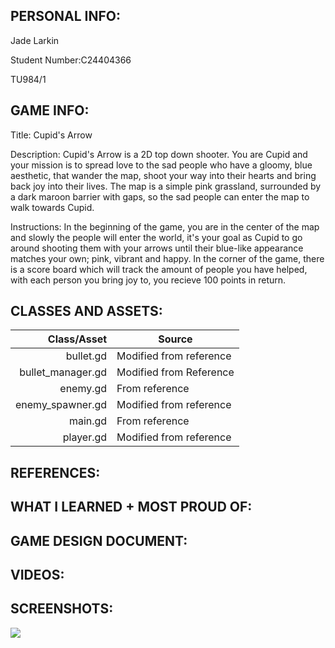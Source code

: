 PERSONAL INFO:
---------------
Jade Larkin 

Student Number:C24404366 

TU984/1

GAME INFO:
------------------
Title: Cupid's Arrow

Description: Cupid's Arrow is a 2D top down shooter. You are Cupid and your mission is to spread love to the sad people who have a gloomy, blue aesthetic, that wander the map, shoot your way into their hearts and bring back joy into their lives. The map is a simple pink grassland, surrounded by a dark maroon barrier with gaps, so the sad people can enter the map to walk towards Cupid.

Instructions: In the beginning of the game, you are in the center of the map and slowly the people will enter the world, it's your goal as Cupid to go around shooting them with your arrows until their blue-like appearance matches your own; pink, vibrant and happy. In the corner of the game, there is a score board which will track the amount of people you have helped, with each person you bring joy to, you recieve 100 points in return.

CLASSES AND ASSETS:
------------------------------
| Class/Asset | Source |
|-----:|---------------|
|bullet.gd |Modified from reference |
|bullet_manager.gd |Modified from Reference |
|enemy.gd|From reference |
|enemy_spawner.gd |Modified from reference |
|main.gd | From reference|
|player.gd| Modified from reference|

REFERENCES:
-------------------

WHAT I LEARNED + MOST PROUD OF:
----------------------------

GAME DESIGN DOCUMENT:
------------------------

VIDEOS:
------------------------------

SCREENSHOTS:
---------------------
<picture>
 <source media="(prefers-color-scheme: dark)" srcset="file:///C:/Users/jadel/OneDrive/Bilder/Screenshots/Screenshot%20(1).png">
 <source media="(prefers-color-scheme: light)" srcset="file:///C:/Users/jadel/OneDrive/Bilder/Screenshots/Screenshot%20(1).png">
 <img src="file:///C:/Users/jadel/OneDrive/Bilder/Screenshots/Screenshot%20(1).png">
</picture>

